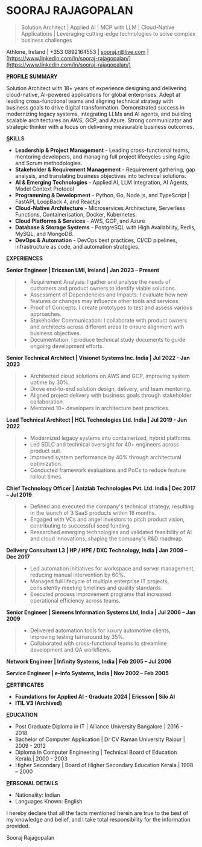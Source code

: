 # SOORAJ RAJAGOPALAN

> Solution Architect | Applied AI | MCP with LLM | Cloud-Native Applications | Leveraging cutting-edge technologies to solve complex business challenges

Athlone, Ireland | +353 0892164553 | [sooraj.r@live.com](mailto:sooraj.r@live.com) | [https://www.linkedin.com/in/sooraj-rajagopalan/](https://www.linkedin.com/in/sooraj-rajagopalan/)

**<u>P</u>ROFILE SUMMARY**

Solution Architect with 18+ years of experience designing and delivering cloud-native, AI-powered applications for global enterprises. Adept at leading cross-functional teams and aligning technical strategy with business goals to drive digital transformation. Demonstrated success in modernizing legacy systems, integrating LLMs and AI agents, and building scalable architectures on AWS, GCP, and Azure. Strong communicator and strategic thinker with a focus on delivering measurable business outcomes.

**<u>S</u>KILLS**

* **Leadership & Project Management** - Leading cross-functional teams, mentoring developers, and managing full project lifecycles using Agile and Scrum methodologies.
* **Stakeholder & Requirement Management** - Requirement gathering, gap analysis, and translating business objectives into technical solutions.
* **AI & Emerging Technologies** - Applied AI, LLM Integration, AI Agents, Model Context Protocol
* **Programming & Development** - Python, Go, Node.js, and TypeScript | FastAPI, LoopBack 4, and React.js
* **Cloud-Native Architecture** - Microservices Architecture, Serverless Functions, Containerisation, Docker, Kubernetes.
* **Cloud Platforms & Services** - AWS, GCP, and Azure
* **Database & Storage Systems** - PostgreSQL with High Availability, Redis, MySQL, and MongoDB.
* **DevOps & Automation** - DevOps best practices, CI/CD pipelines, infrastructure as code, and automation strategies.

**<u>E</u>XPERIENCES**

**Senior Engineer | Ericsson LMI, Ireland | Jan 2023 – Present**

> * Requirement Analysis: I gather and analyse the needs of customers and product owners to identify viable solutions.
> * Assessment of Dependencies and Impacts: I evaluate how new features or changes may influence other tools and services.
> * Proof of Concepts: I create prototypes to test and assess various approaches.
> * Stakeholder Communication: I collaborate with product owners and architects across different areas to ensure alignment with business objectives.
> * Documentation: I produce technical study documents to guide ongoing development efforts.

**Senior Technical Architect | Visionet Systems Inc. India | Jul 2022 - Jan 2023**

> * Architected cloud solutions on AWS and GCP, improving system uptime by 30%.
> * Drove end-to-end solution design, delivery, and team mentoring.
> * Aligned project delivery with business goals through stakeholder collaboration.
> * Mentored 10+ developers in architecture best practices.

**Lead Technical Architect | HCL Technologies Ltd. India | Jul 2019 - Jun 2022**

> * Modernized legacy systems into containerized, hybrid platforms.
> * Led SDLC and technical oversight for 40+ engineers across product suit.
> * Improved system performance by 40% through architectural optimization.
> * Conducted framework evaluations and PoCs to reduce feature rollout times.

**Chief Technology Officer | Antzlab Technologies Pvt. Ltd. India | Dec 2017 – Jul 2019**

> * Defined and executed the company's technical strategy, resulting in the launch of 3 SaaS products within 18 months.
> * Engaged with VCs and angel investors to pitch product vision, contributing to successful seed funding.
> * Researched emerging technologies and validated feasibility of AI and cloud innovations, shaping the company's R\&D roadmap.

**Delivery Consultant L3 | HP / HPE / DXC Technology, India | Jan 2009 – Dec 2017**

> * Led automation initiatives for workspace and server management, reducing manual intervention by 60%.
> * Managed full lifecycle of multiple enterprise IT projects, consistently meeting timelines and quality standards.
> * Executed process improvement programs that increased operational efficiency across teams.

**Senior Engineer | Siemens Information Systems Ltd, India | Jul 2006 – Jan 2009**

> * Delivered automation tools for luxury automotive clients, improving testing turnaround by 35%.
> * Collaborated with cross-functional teams to streamline development and QA workflows.

**Network Engineer | Infinity Systems, India | Feb 2005 – Jul 2006**

**Service Engineer | e-info Systems, India | Nov 2002 – Feb 2005**

**<u>C</u>ERTIFICATES**

* **Foundations for Applied AI - Graduate 2024 | Ericsson | Silo AI**
* **ITIL V3 (Archived)**

**<u>E</u>DUCATION**

* Post Graduate Diploma in IT | Alliance University Bangalore | 2016 - 2018
* Bachelor of Computer Application | Dr CV Raman University Raipur | 2009 - 2012
* Diploma In Computer Engineering | Technical Board of Education Kerala.| 2000 - 2003
* Higher Secondary | Board of Higher Secondary Education Kerala.| 1998 – 2000

**<u>P</u>ERSONAL DETAILS**

* Nationality: Indian
* Languages Known: English

I hereby declare that all the facts mentioned herein are true to the best of my knowledge and belief, and I take total responsibility for the information provided.

Sooraj Rajagopalan
